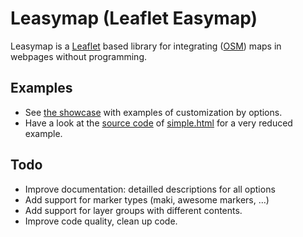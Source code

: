# Leasymap (Leaflet Easymap)

Leasymap is a  [Leaflet](http://leafletjs.com) based library for
integrating ([OSM](http://www.openstreetmap.de)) maps in webpages without programming.

## Examples
* See [the showcase](https://lapizistik.github.io/leaflet-easymap/) with examples of customization by options.
* Have a look at the [source code](simple.html) of [simple.html](https://lapizistik.github.io/leaflet-easymap/simple.html) for a very reduced example.

## Todo
* Improve documentation: detailled descriptions for all options
* Add support for marker types (maki, awesome markers, …)
* Add support for layer groups with different contents.
* Improve code quality, clean up code.


